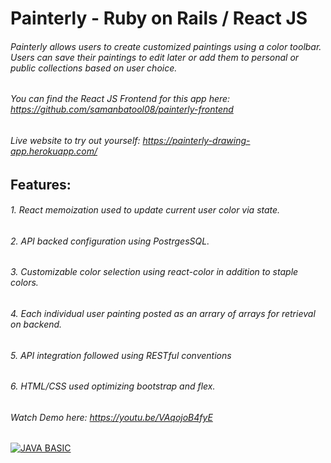 # Painterly - Ruby on Rails / React JS

###### Painterly allows users to create customized paintings using a color toolbar. Users can save their paintings to edit later or add them to personal or public collections based on user choice. 

###### You can find the React JS Frontend for this app here: https://github.com/samanbatool08/painterly-frontend


###### Live website to try out yourself: https://painterly-drawing-app.herokuapp.com/

## Features: 

###### 1. React memoization used to update current user color via state. 
###### 2. API backed configuration using PostrgesSQL.
###### 3. Customizable color selection using react-color in addition to staple colors. 
###### 4. Each individual user painting posted as an arrary of arrays for retrieval on backend. 
###### 5. API integration followed using RESTful conventions 
###### 6. HTML/CSS used optimizing bootstrap and flex.

###### Watch Demo here: https://youtu.be/VAqojoB4fyE

[![JAVA BASIC](https://img.youtube.com/vi/VAqojoB4fyE/0.jpg)](https://www.youtube.com/watch?v=VAqojoB4fyE)
